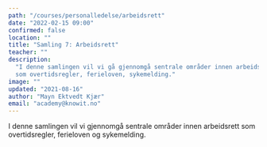 ```yaml
---
path: "/courses/personalledelse/arbeidsrett"
date: "2022-02-15 09:00"
confirmed: false
location: ""
title: "Samling 7: Arbeidsrett"
teacher: ""
description:
  "I denne samlingen vil vi gå gjennomgå sentrale områder innen arbeidsrett
  som overtidsregler, ferieloven, sykemelding."
image: ""
updated: "2021-08-16"
author: "Mayn Ektvedt Kjær"
email: "academy@knowit.no"
---
```


I denne samlingen vil vi gjennomgå sentrale områder innen arbeidsrett som
overtidsregler, ferieloven og sykemelding.
